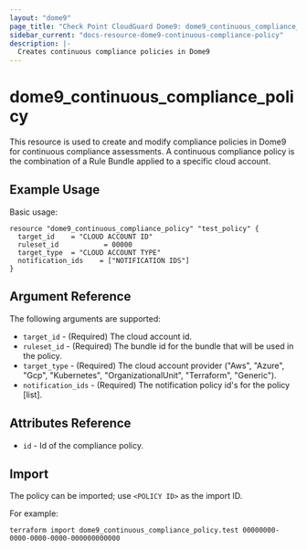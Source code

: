 ```yaml
---
layout: "dome9"
page_title: "Check Point CloudGuard Dome9: dome9_continuous_compliance_policy"
sidebar_current: "docs-resource-dome9-continuous-compliance-policy"
description: |-
  Creates continuous compliance policies in Dome9
---
```


# dome9_continuous_compliance_policy

This  resource is used to  create and modify compliance policies in Dome9 for continuous compliance assessments. A continuous compliance policy is the combination of a Rule Bundle applied to a specific cloud account.

## Example Usage

Basic usage:

```hcl
resource "dome9_continuous_compliance_policy" "test_policy" {
  target_id    = "CLOUD ACCOUNT ID"
  ruleset_id           = 00000
  target_type  = "CLOUD ACCOUNT TYPE"
  notification_ids    = ["NOTIFICATION IDS"]
}

```

## Argument Reference

The following arguments are supported:

* `target_id` - (Required) The cloud account id.
* `ruleset_id` - (Required) The bundle id for the bundle that will be used in the policy.
* `target_type` - (Required) The cloud account provider ("Aws", "Azure", "Gcp", "Kubernetes", "OrganizationalUnit", "Terraform", "Generic").
* `notification_ids` - (Required) The notification policy id's for the policy [list].
    
## Attributes Reference

* `id` - Id of the compliance policy.

## Import

The policy can be imported; use `<POLICY ID>` as the import ID. 

For example:

```shell
terraform import dome9_continuous_compliance_policy.test 00000000-0000-0000-0000-000000000000
```
